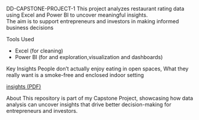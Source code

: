DD-CAPSTONE-PROJECT-1
This project analyzes restaurant rating data using Excel and Power BI to uncover meaningful insights.  
The aim is to support entrepreneurs and investors in making informed business decisions

Tools Used
- Excel (for cleaning)
- Power BI (for and exploration,visualization and dashboards)

Key Insights
People don’t actually enjoy eating in open spaces, What they really want is a smoke-free and enclosed indoor setting

[insights (PDF) ](CAPSTONE%20PROJECT.PDF)

About
This repository is part of my Capstone Project, showcasing how data analysis can uncover insights that drive better decision-making for entrepreneurs and investors.  
